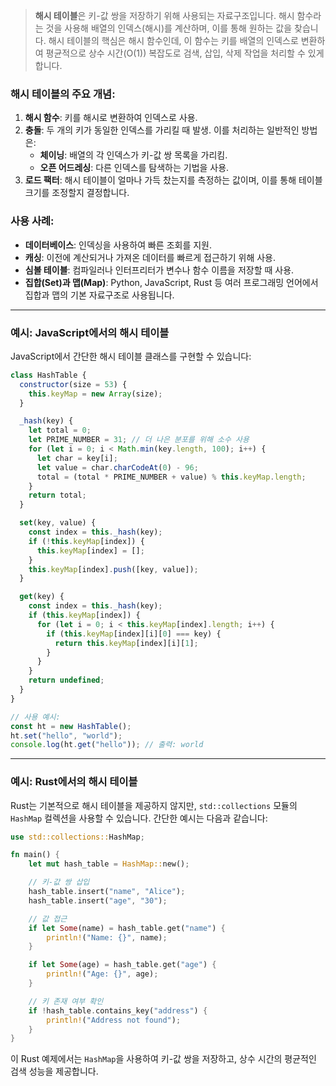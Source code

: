 > **해시 테이블**은 키-값 쌍을 저장하기 위해 사용되는 자료구조입니다. 해시 함수라는 것을 사용해 배열의 인덱스(해시)를 계산하며, 이를 통해 원하는 값을 찾습니다. 해시 테이블의 핵심은 해시 함수인데, 이 함수는 키를 배열의 인덱스로 변환하여 평균적으로 상수 시간(O(1)) 복잡도로 검색, 삽입, 삭제 작업을 처리할 수 있게 합니다.

### 해시 테이블의 주요 개념:

1. **해시 함수**: 키를 해시로 변환하여 인덱스로 사용.
2. **충돌**: 두 개의 키가 동일한 인덱스를 가리킬 때 발생. 이를 처리하는 일반적인 방법은:
   - **체이닝**: 배열의 각 인덱스가 키-값 쌍 목록을 가리킴.
   - **오픈 어드레싱**: 다른 인덱스를 탐색하는 기법을 사용.
3. **로드 팩터**: 해시 테이블이 얼마나 가득 찼는지를 측정하는 값이며, 이를 통해 테이블 크기를 조정할지 결정합니다.

### 사용 사례:

- **데이터베이스**: 인덱싱을 사용하여 빠른 조회를 지원.
- **캐싱**: 이전에 계산되거나 가져온 데이터를 빠르게 접근하기 위해 사용.
- **심볼 테이블**: 컴파일러나 인터프리터가 변수나 함수 이름을 저장할 때 사용.
- **집합(Set)과 맵(Map)**: Python, JavaScript, Rust 등 여러 프로그래밍 언어에서 집합과 맵의 기본 자료구조로 사용됩니다.

---

### 예시: JavaScript에서의 해시 테이블

JavaScript에서 간단한 해시 테이블 클래스를 구현할 수 있습니다:

```javascript
class HashTable {
  constructor(size = 53) {
    this.keyMap = new Array(size);
  }

  _hash(key) {
    let total = 0;
    let PRIME_NUMBER = 31; // 더 나은 분포를 위해 소수 사용
    for (let i = 0; i < Math.min(key.length, 100); i++) {
      let char = key[i];
      let value = char.charCodeAt(0) - 96;
      total = (total * PRIME_NUMBER + value) % this.keyMap.length;
    }
    return total;
  }

  set(key, value) {
    const index = this._hash(key);
    if (!this.keyMap[index]) {
      this.keyMap[index] = [];
    }
    this.keyMap[index].push([key, value]);
  }

  get(key) {
    const index = this._hash(key);
    if (this.keyMap[index]) {
      for (let i = 0; i < this.keyMap[index].length; i++) {
        if (this.keyMap[index][i][0] === key) {
          return this.keyMap[index][i][1];
        }
      }
    }
    return undefined;
  }
}

// 사용 예시:
const ht = new HashTable();
ht.set("hello", "world");
console.log(ht.get("hello")); // 출력: world
```

---

### 예시: Rust에서의 해시 테이블

Rust는 기본적으로 해시 테이블을 제공하지 않지만, `std::collections` 모듈의 `HashMap` 컬렉션을 사용할 수 있습니다. 간단한 예시는 다음과 같습니다:

```rust
use std::collections::HashMap;

fn main() {
    let mut hash_table = HashMap::new();

    // 키-값 쌍 삽입
    hash_table.insert("name", "Alice");
    hash_table.insert("age", "30");

    // 값 접근
    if let Some(name) = hash_table.get("name") {
        println!("Name: {}", name);
    }

    if let Some(age) = hash_table.get("age") {
        println!("Age: {}", age);
    }

    // 키 존재 여부 확인
    if !hash_table.contains_key("address") {
        println!("Address not found");
    }
}
```

이 Rust 예제에서는 `HashMap`을 사용하여 키-값 쌍을 저장하고, 상수 시간의 평균적인 검색 성능을 제공합니다.

